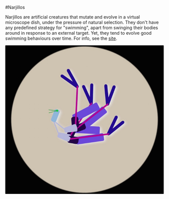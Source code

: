 #Narjillos

Narjillos are artificial creatures that mutate and evolve in a virtual microscope dish, under the pressure of natural selection. They don't have any predefined strategy for "swimming", apart from swinging their bodies around in response to an external target. Yet, they tend to evolve good swimming behaviours over time. For info, see the [site](http://nusco.github.io/narjillos/).

![Take a peek](./doc/narjillos.jpg)

